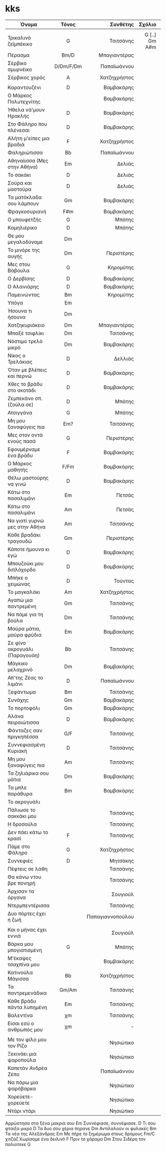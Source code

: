 # kks


| Όνομα                 | Τόνος           | Συνθέτης | Σχόλιο | Φωνές | Αριθμός | Ρυθμός |
| -------------         |:-------------:| -----:| -----:|-----:|-----:|-----:|
|             | |  |||
| Τρικαλινό ζεϊμπέκικο      | G  | Τσιτσάνης    | G [..] Gm A#m || | Ζεϊμπέκικο|
| Πέρασμα                   |Bm/D| Μπαγιαντέρας |      || | Χασαποσέρβικο|
| Σέρβικο σμυρνέικο         |D/Dm/F/Dm| Παπαϊωάννου |      || | Χασαποσέρβικο|
| Σέρβικος χορός            |A   | Χατζηχρήστος |      || |     |
|                           |    |              |      || | |
| Καραντουζένι         | D  | Βαμβακάρης    |      | Βα |  |   |
| Ο Μάρκος Πολυτεχνίτης|    | Βαμβακάρης    |      | Γ-Αλ |  |   |
| Ήθελα νά'μουν Ηρακλής| D   | Βαμβακάρης    |      | Γ ή Βα   |  |   |
| Στο Φάληρο που πλένεσαι| D   | Βαμβακάρης    |      | Γ ή Βα   |  |   |
| Αλήτη μ'είπες μια βραδιά| F   | Χατζηχρήστος    |      | Γ    |  |   |
| Φαληριώτισσα            | Βb  | Παπαϊωάννου     |      | Βα-Γ |  |   |
| Αθηναίισσα (Μες στην Αθήνα)|Εm| Δελιάς          |      | Γ    |  |   |
| Το σακάκι               | D   | Δελιάς          |      | ΓήΒα |  |   |
| Σούρα και μαστούρα      | D   | Δελιάς          |      | ΓήΒα |  |   |
| Τα ματόκλαδα σου λάμπουν| Gm  | Βαμβακάρης      |      | Γ    |  |   |
| Φραγκοσυριανή           | F#m | Βαμβακάρης      |      | Βα-Γ |  |   |
| Ο μπουφετζής            | G   | Μπάτης          |      | Βα   |  |   |
| Καμηλιέρικο             | D   | Μπάτης          |      | Βα   |  |   |
| Θε μου μεγαλοδύναμε     | Dm  |                 |      | Βα-Γ |  |   |
| Το μινόρε της αυγής     | Dm  | Περιστέρης      |      | Γ    |  |   |
| Μες στου Βάβουλα        | G   | Κηρομύτης       |      | Όλοι |  |   |
| Ο Δερβίσης              | D   | Βαμβακάρης      |      | Βα   |  |   |
| Ο Αλανιάρης             | D   | Βαμβακάρης      |      | Βα   |  |   |
| Παμεινώντας             | Bm  | Κηρομύτης       |      | Βα   |  |   |
| Υπόγα                   | Em  |                 |      |      |  |   |
| Ήσουνα τι ήσουνα        | Dm  |                 |      |      |  |   |
| Χατζηκυριάκειο          | Dm  | Μπαγιαντέρας    |      | Γ    |  |   |
| Μπαξέ τσιφλίκι          | Dm  | Τσιτσάνης       |      | Γ    |  |   |
| Νόστιμο τρελό μικρό     | Dm  | Βαμβακάρης      |      | Γ-Βα |  |   |
| Νίκος ο Τρελάκιας       | D   | Δελλιάς         |      | Γ    |  |   |
| Όταν με βλέπεις και περνώ| D  | Βαμβακάρης      |      | Βα   |  |   |
| Χθες το βράδυ στο σκοτάδι| D  | Βαμβακάρης      |      | Βα   |  |   |
| Ζεμπεκάνο σπ.(ζούλα σε) | D   | Μπάτης          |      | Γ    |  |   |
| Ατσιγγάνα               | G   | Μπάτης          |      | Βα   |  |   |
| Μη μου ξαναφύγεις πια   | Em? | Τσιτσάνης       |      | Γ    |  |   |
| Μες στον οντά ενούς πασά| G   | Περιστέρης      |      | Βα-Γ |  | Ζεϊμπέκικο  |
| Εφουμέρναμε ένα βράδυ   | F   | Βαμβακάρης      |      | Βα   |  |             |
| Ο Μάρκος μαθητής        | F/Fm| Βαμβακάρης      |      | Βα   |  |             |
| Θέλω μαστούρης να γινώ  | D   | Βαμβακάρης      |      | Βα   |  |             |
| Κάτω στο πασαλιμάνι     | Εm  | Πετσάς          |      | Βα-Γ |  |             |
| Κάτω στο πασαλιμάνι     | Αm  | Πετσάς          |      | Αλ-Γ |  |             |
| Να γιατί γυρνώ μες στην Αθήνα| Αm  | Τσιτσάνης  |      | Κατ    |  |             |
| Κάθε βραδάκι τραγουδώ    | Gm | Περιστέρης      |      | Γ    |  |             |
| Κάποτε ήμουνα κι εγώ     | D  | Βαμβακάρης      |      | Βα   |  |             |
| Μπουζούκι μου διπλόχορδο | D  | Βαμβακάρης      |      | Βα-Γ |  |             |
| Μπήκε ο χειμώνας         | D  | Τούντας         |      | Βα   |  |             |
| Το μαγκαλάκι             | Am | Χατζηχρήστος    |      | Γ    |  |             |
| Αγαπώ μια παντρεμένη     | Gm | Τσιτσάνης       |      | Γ    |  |             |
| Να πάμε για τη βούλα     | Dm | Τσιτσάνης       |      | Γ-Βα |  |             |
| Μαύρα μάτια, μαύρα φρύδια| Εm | Βαμβακάρης      |      | Γ-Βα |  |             |
| Σε φίνο ακρογυάλι (Παραγουάη)| Bb | Τσιτσάνης   |      | Βα-Γ |  |             |
| Μάγκικο μελαχρινό       | Dm  | Βαμβακάρης      |      | Βα-Γ |  |             |
| Απ'της Ζέας το λιμάνι   | D    | Παπαϊωάννου    |     | Γ     |  |   |
| Ξεφάντωμα               | Bm   | Τσιτσάνης      |     | Γ     |  |   |
| Συνάχης                 | Gm   | Βαμβακάρης     |      |      |  |   |
| Το πορτοφόλι            | Gm   | Βαμβακάρης     |      |      |  |   |
| Αλάνα πειραιώτισσα      | D    | Βαμβακάρης     |      |      |  |   |
| Φάνταζες σαν πριγκηπέσσα| G/F  | Τσιτσάνης      |      |      |  |   |
| Συννεφιασμένη Κυριακή   | D   | Τσιτσάνης       |      | Γ    |  |   |
| Μη μου ξαναφύγεις πια   | Am  | Τσιτσάνης       |      | Αλ   |  |             |
| Τα ζηλιάρικα σου μάτια   | Dm  | Βαμβακάρης     |      | Αλ   |  |             |
| Τα μπλε παράθυρα        | Bm  | Βαμβακάρης    |      | Αλ |  |   |
| Το ακρογυάλι            |     |                 |      | Γ    |  |   |
| Πάλιωσε το σακκάκι μου  |     | Τσιτσάνης       |      | Γ    |  |   |
| Η δροσούλα              |     | Τσιτσάνης       |      |      |  |   |
| Δεν πάει κάτω το κρασί   | F  | Τσιτσάνης       |      | Βα-Γ |  |             |
| Πάμε στο Φάληρο          | G  | Χατζηχρήστος    |      | Βα-Γ |  |             |
| Συννεφιές                | D  | Μητσάκης        |      | Κατ  |  |             |
| Πέφτεις σε λάθη          |    | Τσιτσάνης       |      |      |  |             |
| Θα κάνω ντου βρε πονηρή  |    | Τσιτσάνης       |      |      |  |             |
| Άρχισαν τα όργανα        |    | Σουγιούλ        |      |      |  |             |
| Ντερμπεντέρισσα          |    | Τσιτσάνης       |      | Κατ  |  |             |
| Δυο πόρτες έχει η ζωή    |    | Παπαγιαννοπούλου|      |      |  |             |
|                          |    |                 |      |      |  |             |
| Και ο μήνας έχει εννιά   |    | Σουγιούλ        |      |      |  |             |
| Βάρκα μου μπογιατισμένη | G   | Μπάτης          |      | Βα   |  |   |
| Μ'έκαψες τσαχπίνα μου   |     | Βαμβακάρης      |      |      |  |   |
| Κατινούλα Μάγισσα       | Bb  | Χατζηχρήστος    |      | Βα   |  | Τσιφτετέλι  |
| Τα παντρεμενάδικα       | Gm/Am| Τσιτσάνης      |      | Βα   |  |             |
| Κάθε βράδυ πάντα λυπημένη| Εm | Τσιτσάνης       |      | Κατ  |  |             |
| Βαλεντίνα               | χm  | Τσιτσάνης       |      | Κατ-Γ|  |             |
| Είσαι εσύ ο άνθρωπός μου| χm  | -               |      | Κατ-Γ|  |             |
|                          |    |                 |      |      |  |             |
| Με τον φίλο μου τον Ρίζο |    | Νησιώτικο       |      |      |  |             |
| Ξεκινάει μια ψαροπούλα   |    | Νησιώτικο       |      |      |  |             |
| Καπετάν Ανδρέα Ζέπο      |    | Παπαϊωάννου     |      |      |  |             |
| Να πάρω μια ψαρόβαρκα    |    | Νησιώτικο       |      |      |  |             |
| Χορεύετε-χορεύετε        |    | Νησιώτικο       |      |      |  |             |
| Ντάρι ντάρι              |    | Νησιώτικο       |      |      |  |             |

Αρρώστησα στα ξένα μακριά σου Em
Συννέφιασε, συννέφιασε. D
Τι σου φταιξα μικρό D
Τα δυο σου χέρια πηρανε Dm
Αντιλαλούν οι φυλακές Bm
Τα νέα της Αλεξάνδρας Εm
Με πήρε το ξημέρωμα στους δρόμους Fm/C χιτζάζ
Χωρίσαμε ένα δειλινό F
Πριν το χάραμα Dm
Στου Σιδέρη τον παλιοτεκε G
